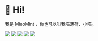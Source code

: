 # 👋 Hi!
我是 MiaoMint ，你也可以叫我喵薄荷、小喵。


![](http://github-profile-summary-cards.vercel.app/api/cards/profile-details?username=miaomint&theme=default)
![](http://github-profile-summary-cards.vercel.app/api/cards/repos-per-language?username=miaomint&theme=default)
![](http://github-profile-summary-cards.vercel.app/api/cards/most-commit-language?username=miaomint&theme=default)
![](http://github-profile-summary-cards.vercel.app/api/cards/stats?username=miaomint&theme=default)
![](http://github-profile-summary-cards.vercel.app/api/cards/productive-time?username=miaomint&theme=default&utcOffset=8)
